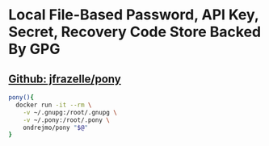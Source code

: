 # Local File-Based Password, API Key, Secret, Recovery Code Store Backed By GPG
## [Github: jfrazelle/pony](https://github.com/jfrazelle/pony)
```bash
pony(){
  docker run -it --rm \
    -v ~/.gnupg:/root/.gnupg \
    -v ~/.pony:/root/.pony \
    ondrejmo/pony "$@"
}
```
